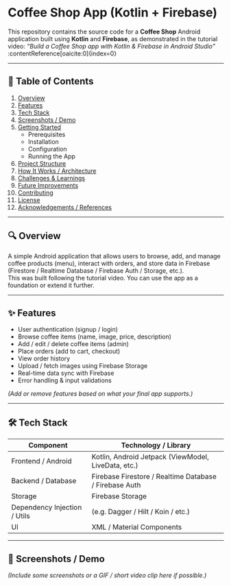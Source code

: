 # Coffee Shop App (Kotlin + Firebase)

This repository contains the source code for a **Coffee Shop** Android application built using **Kotlin** and **Firebase**, as demonstrated in the tutorial video: *“Build a Coffee Shop app with Kotlin & Firebase in Android Studio”* :contentReference[oaicite:0]{index=0}  

---

## 📌 Table of Contents

1. [Overview](#overview)  
2. [Features](#features)  
3. [Tech Stack](#tech-stack)  
4. [Screenshots / Demo](#screenshots--demo)  
5. [Getting Started](#getting-started)  
    - Prerequisites  
    - Installation  
    - Configuration  
    - Running the App  
6. [Project Structure](#project-structure)  
7. [How It Works / Architecture](#how-it-works--architecture)  
8. [Challenges & Learnings](#challenges--learnings)  
9. [Future Improvements](#future-improvements)  
10. [Contributing](#contributing)  
11. [License](#license)  
12. [Acknowledgements / References](#acknowledgements--references)

---

## 🔍 Overview

A simple Android application that allows users to browse, add, and manage coffee products (menu), interact with orders, and store data in Firebase (Firestore / Realtime Database / Firebase Auth / Storage, etc.).  
This was built following the tutorial video. You can use the app as a foundation or extend it further.

---

## ✨ Features

- User authentication (signup / login)  
- Browse coffee items (name, image, price, description)  
- Add / edit / delete coffee items (admin)  
- Place orders (add to cart, checkout)  
- View order history  
- Upload / fetch images using Firebase Storage  
- Real-time data sync with Firebase  
- Error handling & input validations  

*(Add or remove features based on what your final app supports.)*

---

## 🛠 Tech Stack

| Component | Technology / Library |
|----------|-----------------------|
| Frontend / Android | Kotlin, Android Jetpack (ViewModel, LiveData, etc.) |
| Backend / Database | Firebase Firestore / Realtime Database / Firebase Auth |
| Storage | Firebase Storage |
| Dependency Injection / Utils | (e.g. Dagger / Hilt / Koin / etc.)  
| UI | XML / Material Components |

---

## 📱 Screenshots / Demo

*(Include some screenshots or a GIF / short video clip here if possible.)*

